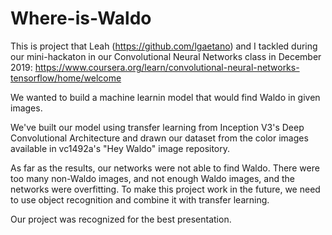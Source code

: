 # Where-is-Waldo
This is project that Leah (https://github.com/lgaetano) and I tackled during our mini-hackaton in our Convolutional Neural Networks class in December 2019: https://www.coursera.org/learn/convolutional-neural-networks-tensorflow/home/welcome

We wanted to build a machine learnin model that would find Waldo in given images.

We've built our model using transfer learning from Inception V3's Deep Convolutional Architecture and drawn our dataset from the color images available in vc1492a's "Hey Waldo" image repository.

As far as the results, our networks were not able to find Waldo.  There were too many non-Waldo images, and not enough Waldo images, and the networks were overfitting.  To make this project work in the future, we need to use object recognition and combine it with transfer learning.

Our project was recognized for the best presentation.
